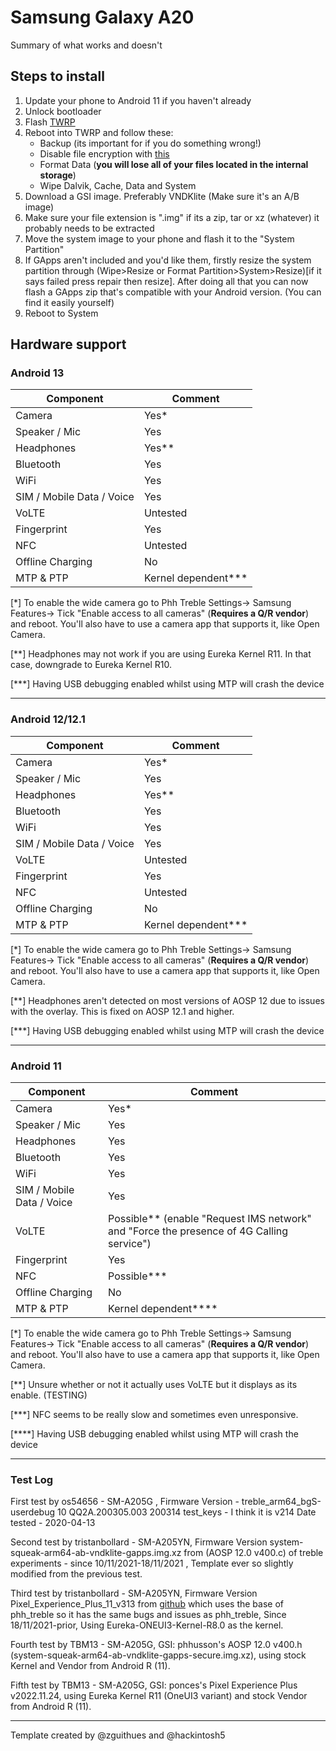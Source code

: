 # Samsung Galaxy A20

Summary of what works and doesn't

## Steps to install

1. Update your phone to Android 11 if you haven't already
2. Unlock bootloader
3. Flash [TWRP](https://twrp.me/samsung/samsunggalaxya20.html)
4. Reboot into TWRP and follow these:
    - Backup (its important for if you do something wrong!)
    - Disable file encryption with [this](https://github.com/Zackptg5/Disable_Dm-Verity_ForceEncrypt)
    - Format Data (**you will lose all of your files located in the internal storage**)
    - Wipe Dalvik, Cache, Data and System
5. Download a GSI image. Preferably VNDKlite (Make sure it's an A/B image)
6. Make sure your file extension is ".img" if its a zip, tar or xz (whatever) it probably needs to be extracted
7. Move the system image to your phone and flash it to the "System Partition"
8. If GApps aren't included and you'd like them, firstly resize the system partition through (Wipe>Resize or Format Partition>System>Resize)[if it says failed press repair then resize]. After doing all that you can now flash a GApps zip that's compatible with your Android version. (You can find it easily yourself) 
9. Reboot to System

## Hardware support

### Android 13
| Component                 |      Comment                                                                                 |
|---------------------------|----------------------------------------------------------------------------------------------|
| Camera                    | Yes\*                                                                                        |
| Speaker / Mic             | Yes                                                                                          |
| Headphones                | Yes\*\*                                                                                      |
| Bluetooth                 | Yes                                                                                          | 
| WiFi                      | Yes                                                                                          |
| SIM / Mobile Data / Voice | Yes                                                                                          |
| VoLTE                     | Untested                                                                                     |
| Fingerprint               | Yes                                                                                          |
| NFC                       | Untested                                                                                     |
| Offline Charging          | No                                                                                           |
| MTP & PTP                 | Kernel dependent\*\*\*                                                                       |

[\*] To enable the wide camera go to Phh Treble Settings-> Samsung Features-> Tick "Enable access to all cameras" (**Requires a Q/R vendor**) and reboot. You'll also have to use a camera app that supports it, like Open Camera.

[\*\*] Headphones may not work if you are using Eureka Kernel R11. In that case, downgrade to Eureka Kernel R10.

[\*\*\*] Having USB debugging enabled whilst using MTP will crash the device

***
### Android 12/12.1
| Component                 |      Comment                                                                                 |
|---------------------------|----------------------------------------------------------------------------------------------|
| Camera                    | Yes\*                                                                                        |
| Speaker / Mic             | Yes                                                                                          |
| Headphones                | Yes\*\*                                                                                      |
| Bluetooth                 | Yes                                                                                          | 
| WiFi                      | Yes                                                                                          |
| SIM / Mobile Data / Voice | Yes                                                                                          |
| VoLTE                     | Untested                                                                                     |
| Fingerprint               | Yes                                                                                          |
| NFC                       | Untested                                                                                     |
| Offline Charging          | No                                                                                           |
| MTP & PTP                 | Kernel dependent\*\*\*                                                                       |

[\*] To enable the wide camera go to Phh Treble Settings-> Samsung Features-> Tick "Enable access to all cameras" (**Requires a Q/R vendor**) and reboot. You'll also have to use a camera app that supports it, like Open Camera.

[\*\*] Headphones aren't detected on most versions of AOSP 12 due to issues with the overlay. This is fixed on AOSP 12.1 and higher.

[\*\*\*] Having USB debugging enabled whilst using MTP will crash the device

***
### Android 11
| Component                 |      Comment                                                                                 |
|---------------------------|----------------------------------------------------------------------------------------------|
| Camera                    | Yes\*                                                                                        |
| Speaker / Mic             | Yes                                                                                          |
| Headphones                | Yes                                                                                          |
| Bluetooth                 | Yes                                                                                          | 
| WiFi                      | Yes                                                                                          |
| SIM / Mobile Data / Voice | Yes                                                                                          |
| VoLTE                     | Possible\*\*   (enable "Request IMS network" and "Force the presence of 4G Calling service") |
| Fingerprint               | Yes                                                                                          |
| NFC                       | Possible\*\*\*                                                                               |
| Offline Charging          | No                                                                                           |
| MTP & PTP                 | Kernel dependent\*\*\*\*                                                                     |

[\*] To enable the wide camera go to Phh Treble Settings-> Samsung Features-> Tick "Enable access to all cameras" (**Requires a Q/R vendor**) and reboot. You'll also have to use a camera app that supports it, like Open Camera.

[\*\*] Unsure whether or not it actually uses VoLTE but it displays as its enable. (TESTING)

[\*\*\*] NFC seems to be really slow and sometimes even unresponsive.

[\*\*\*\*] Having USB debugging enabled whilst using MTP will crash the device

---

### Test Log
First test by os54656 - SM-A205G , Firmware Version - treble_arm64_bgS-userdebug 10 QQ2A.200305.003 200314 test_keys - I think it is v214 Date tested - 2020-04-13

Second test by tristanbollard - SM-A205YN, Firmware Version system-squeak-arm64-ab-vndklite-gapps.img.xz from (AOSP 12.0 v400.c) of treble experiments - since 10/11/2021-18/11/2021 , Template ever so slightly modified from the previous test.

Third test by tristanbollard - SM-A205YN, Firmware Version Pixel_Experience_Plus_11_v313 from [github](https://github.com/ponces/treble_build_pe) which uses the base of phh_treble so it has the same bugs and issues as phh_treble, Since 18/11/2021-prior, Using Eureka-ONEUI3-Kernel-R8.0 as the kernel.

Fourth test by TBM13 - SM-A205G, GSI: phhusson's AOSP 12.0 v400.h (system-squeak-arm64-ab-vndklite-gapps-secure.img.xz), using stock Kernel and Vendor from Android R (11).

Fifth test by TBM13 - SM-A205G, GSI: ponces's Pixel Experience Plus v2022.11.24, using Eureka Kernel R11 (OneUI3 variant) and stock Vendor from Android R (11).
***

Template created by @zguithues and @hackintosh5